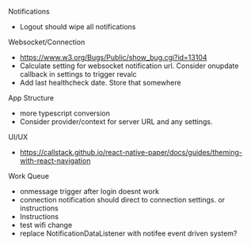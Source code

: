 Notifications
* Logout should wipe all notifications

Websocket/Connection
* https://www.w3.org/Bugs/Public/show_bug.cgi?id=13104
* Calculate setting for websocket notification url. Consider onupdate callback in settings to trigger revalc
* Add last healthcheck date. Store that somewhere

App Structure
* more typescript conversion
* Consider provider/context for server URL and any settings.

UI/UX
* https://callstack.github.io/react-native-paper/docs/guides/theming-with-react-navigation

Work Queue
* onmessage trigger after login doesnt work
* connection notification should direct to connection settings. or instructions
* Instructions
* test wifi change
* replace NotificationDataListener with notifee event driven system?
